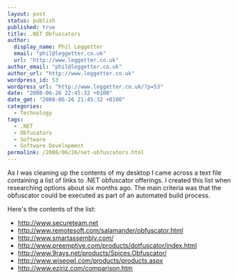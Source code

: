 ```yaml
---
layout: post
status: publish
published: true
title: .NET Obfuscators
author:
  display_name: Phil Leggetter
  email: "phil@leggetter.co.uk"
  url: "http://www.leggetter.co.uk"
author_email: "phil@leggetter.co.uk"
author_url: "http://www.leggetter.co.uk"
wordpress_id: 53
wordpress_url: "http://www.leggetter.co.uk/?p=53"
date: "2008-06-26 22:45:32 +0100"
date_gmt: "2008-06-26 21:45:32 +0100"
categories:
  - Technology
tags:
  - .NET
  - Obfusators
  - Software
  - Software Development
permalink: /2008/06/26/net-obfuscators.html
---
```


<p>As I was cleaning up the contents of my desktop I came across a text file containing a list of links to .NET obfuscator offerings. I created this list when researching options about six months ago. The main criteria was that the obfuscator could be executed as part of an automated build process.</p>
<p>Here's the contents of the list:</p>
<ul>
<li><a href="http://www.secureteam.net">http://www.secureteam.net</a></li>
<li><a href="http://www.remotesoft.com/salamander/obfuscator.html">http://www.remotesoft.com/salamander/obfuscator.html</a></li>
<li><a href="http://www.smartassembly.com/">http://www.smartassembly.com/</a></li>
<li><a href="http://www.preemptive.com/products/dotfuscator/index.html">http://www.preemptive.com/products/dotfuscator/index.html</a></li>
<li><a href="http://www.9rays.net/products/Spices.Obfuscator/">http://www.9rays.net/products/Spices.Obfuscator/</a></li>
<li><a href="http://www.wiseowl.com/products/products.aspx">http://www.wiseowl.com/products/products.aspx</a></li>
<li><a href="http://www.eziriz.com/comparison.htm">http://www.eziriz.com/comparison.htm</a></li>
</ul>
